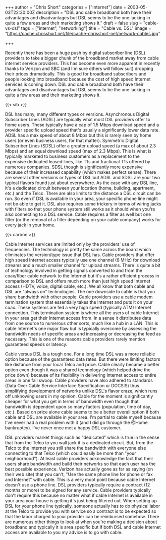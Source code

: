 +++
author = "Chris Short"
categories = ["Internet"]
date = 2003-05-03T22:30:00Z
description = "DSL and cable broadband both have their advantages and disadvantages but DSL seems to be the one lacking in quite a few areas and their marketing shows it."
draft = false
slug = "cable-vs-dsl"
tags = ["internet", "networking"]
title = "Cable vs. DSL"
image = "https://cache.chrisshort.net/file/cache-chrisshort-net/network-cables.jpg"

+++

Recently there has been a huge push by digital subscriber line (DSL) providers to take a bigger chunk of the broadband market away from cable internet service providers. This has become even more apparent in recently thanks to Verizon and SBC (and I'm sure others will follow suit) dropping their prices dramatically. This is good for broadband subscribers and people looking into broadband because the cost of high speed Internet services is coming down. DSL and cable broadband both have their advantages and disadvantages but DSL seems to be the one lacking in quite a few areas and their marketing shows it.

{{< sib >}}

DSL has many, many different types or versions. Asynchronous Digital Subscriber Lines (ADSL) are typically what most DSL providers offer to home users. These typically have a cap of 1.5 Mbps download speed and a provider specific upload speed that's usually a significantly lower data rate. ADSL has a max speed of about 8 Mbps but this is rarely seen by home users (or even business users, for that matter). Symmetric Digital Subscriber Lines (SDSL) offer a greater upload speed (a max of about 2.3 Mbps) and an equal download speed (max of 2.3 Mbps). This is what is typically marketed to business customers as a replacement to the expensive dedicated leased lines, like T1s and fractional T1s offered by numerous companies. SDSL though is significantly more expensive because of their increased capability (which makes perfect sense). There are several other versions or types of DSL but ADSL and SDSL are your two typical flavors found just about everywhere. As the case with any DSL line, it's a dedicated circuit between your location (home, building, apartment, etc.) and the Telco. There are also limits to the distance a DSL circuit can be run. So even if DSL is available in your area, your specific phone line might not be able to get it. DSL also requires some trickery in terms of wiring jacks with filters so that your phone system still works as it should when you're also connecting to a DSL service. Cable requires a filter as well but one filter (or the removal of a filter depending on your cable company) works for every jack in your home.

{{< carbon >}}

Cable Internet services are limited only by the providers' use of frequencies. The technology is pretty the same across the board which eliminates the version/type issue that DSL has. Cable providers that offer high speed Internet access typically use one channel (6 MHz) for download streams and a much smaller channel for upload streams. There is quite a bit of technology involved in getting signals converted to and from the coax/fiber cable network to the Internet but it's a rather efficient process in comparison to DSL and offers much more than just high speed Internet access (HDTV, voice, digital cable, etc.). We all know that both cable and DSL are "always on" technologies. The one downside to cable is that you share bandwidth with other people. Cable providers use a cable modem termination system that essentially takes the Internet and puts it on your coax. These systems are fed a very high speed (typically ATM) Internet connection. This termination system is where all the users of cable Internet in your area get their Internet access from. In a sense it distributes data from one source to numerous other sorts, much like a hub in a LAN. This is cable Internet's one major flaw but is typically overcome by assessing the bandwidth needs of specific areas and increasing or decreasing the feed as necessary. This is one of the reasons cable providers rarely mention guaranteed speeds or latency.

Cable versus DSL is a tough one. For a long time DSL was a more reliable option because of the guaranteed data rates. But there were limiting factors like distance from your local Telco and price. Cable clearly became a better option even though it was a shared technology (which helped drive the price down) because of its flexibility in delivering Internet access to entire areas in one fail swoop. Cable providers have also adhered to standards (Data Over Cable Service Interface Specification or DOCSIS) thus simplifying development of networks unlike DSL's flavor craze, which runs off unknowing users in my opinion. Cable for the moment is significantly cheaper for what you get in terms of bandwidth even though that bandwidth is dependent upon so many factors (population, time of day, etc.). Based on price alone cable seems to be a better overall option if both cable and DSL are available in your area. I'm partial to cable myself because I've never had a real problem with it (and I did go through the @Home bankruptcy). I've never once met a happy DSL customer.

DSL providers market things such as "dedicated" which is true in the sense that from the Telco to you wall jack it is a dedicated circuit. But, from the Telco to the Internet you still share the bandwidth with everyone else connecting to that Telco (which could easily be more than "your neighborhood"). At least cable providers acknowledge the fact that their users share bandwidth and build their networks so that each user has the best possible experience. Verizon has actually gone as far as saying (on their web site) that you can't, "Use the same phone line for phone or fax and Internet" with cable. This is a very moot point because cable Internet doesn't use a phone line. DSL providers typically require a contract (12 months or more) to be signed for any service. Cable providers typically don't require this because no matter what if cable Internet is available in your area your house is getting it's just being filtered out. When setting up DSL for your phone line typically, someone actually has to do physical labor at the Telco to provide you with service so a contract is to be expected so that the labor charged to your provider can be reimbursed somehow. There are numerous other things to look at when you're making a decision about broadband and typically it is area specific but if both DSL and cable Internet access are available to you my advice is to go with cable.


